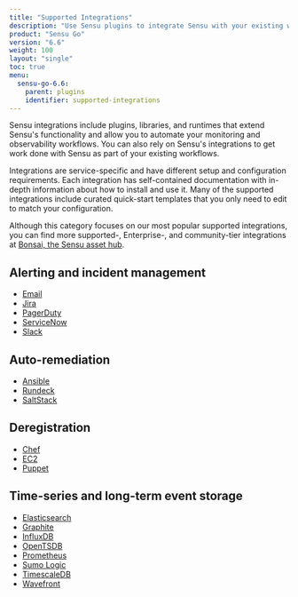```yaml
---
title: "Supported Integrations"
description: "Use Sensu plugins to integrate Sensu with your existing workflows for Sumo Logic, PagerDuty, Ansible, Chef, Jira, Elasticsearch, InfluxDB, and more."
product: "Sensu Go"
version: "6.6"
weight: 100
layout: "single"
toc: true
menu:
  sensu-go-6.6:
    parent: plugins
    identifier: supported-integrations
---
```


Sensu integrations include plugins, libraries, and runtimes that extend Sensu's functionality and allow you to automate your monitoring and observability workflows.
You can also rely on Sensu's integrations to get work done with Sensu as part of your existing workflows.

Integrations are service-specific and have different setup and configuration requirements.
Each integration has self-contained documentation with in-depth information about how to install and use it.
Many of the supported integrations include curated quick-start templates that you only need to edit to match your configuration.

Although this category focuses on our most popular supported integrations, you can find more supported-, Enterprise-, and community-tier integrations at [Bonsai, the Sensu asset hub][1].

## Alerting and incident management

- [Email][3]
- [Jira][4]
- [PagerDuty][5]
- [ServiceNow][6]
- [Slack][7]

## Auto-remediation

- [Ansible][8]
- [Rundeck][9]
- [SaltStack][10]

## Deregistration

- [Chef][11]
- [EC2][2]
- [Puppet][12]

## Time-series and long-term event storage

- [Elasticsearch][13]
- [Graphite][15]
- [InfluxDB][14]
- [OpenTSDB][16]
- [Prometheus][17]
- [Sumo Logic][20]
- [TimescaleDB][18]
- [Wavefront][19]


[1]: https://bonsai.sensu.io/
[2]: aws-ec2/
[3]: email/
[4]: jira/
[5]: pagerduty/
[6]: servicenow/
[7]: slack/
[8]: ansible/
[9]: rundeck/
[10]: saltstack/
[11]: chef/
[12]: puppet/
[13]: elasticsearch/
[14]: influxdb/
[15]: graphite/
[16]: opentsdb/
[17]: prometheus/
[18]: timescaledb/
[19]: wavefront/
[20]: sumologic/

